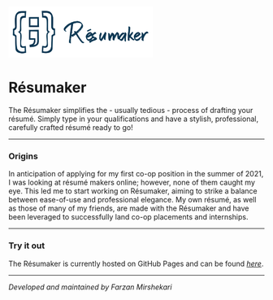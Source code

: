 <img src = 'https://github.com/farzanmirshekari/Resumaker/blob/main/src/logo%20-%20transparent.svg' height = 100>
<h1>Résumaker</h1>

The Résumaker simplifies the - usually tedious - process of drafting your résumé. Simply type in your qualifications and have a stylish, professional, carefully crafted résumé ready to go!

---

<h3>Origins</h3>

In anticipation of applying for my first co-op position in the summer of 2021, I was looking at résumé makers online; however, none of them caught my eye. This led me to start working on Résumaker, aiming to strike a balance between ease-of-use and professional elegance. My own résumé, as well as those of many of my friends, are made with the Résumaker and have been leveraged to successfully land co-op placements and internships.

---

<h3>Try it out</h3>

The Résumaker is currently hosted on GitHub Pages and can be found <a href = 'https://farzanmirshekari.github.io/resumaker/'><i>here</i></a>.

---

<i>Developed and maintained by Farzan Mirshekari</i>
